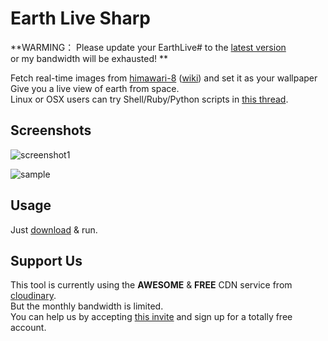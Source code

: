 Earth Live Sharp
===
**WARMING： Please update your EarthLive# to the [latest version](https://github.com/bitdust/EarthLiveSharp/releases)  
or my bandwidth will be exhausted! **

Fetch real-time images from [himawari-8](http://himawari8.nict.go.jp/)  ([wiki](https://en.wikipedia.org/wiki/Himawari_8))  and set it as your wallpaper  
Give you a live view of earth from space.  
Linux or OSX users can try Shell/Ruby/Python scripts in [this thread](https://www.v2ex.com/t/241563).
## Screenshots
![screenshot1](https://cloud.githubusercontent.com/assets/6072743/11613119/73ea46c8-9c50-11e5-92e7-cfcba2558c1f.png)

![sample](https://cloud.githubusercontent.com/assets/6072743/11613290/6af013a8-9c56-11e5-8d7e-553cc8226d5a.png)  
## Usage
Just [download](https://github.com/bitdust/EarthLiveSharp/releases) & run.
## Support Us
This tool is currently using the **AWESOME** & **FREE** CDN service from [cloudinary](http://cloudinary.com/invites/lpov9zyyucivvxsnalc5/wsi2ymxheeqswcr9ijij).  
But the monthly bandwidth is limited.  
You can help us by accepting [this invite](http://cloudinary.com/invites/lpov9zyyucivvxsnalc5/wsi2ymxheeqswcr9ijij)
and sign up for a totally free account.
